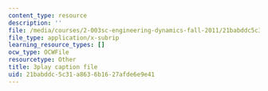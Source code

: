```yaml
---
content_type: resource
description: ''
file: /media/courses/2-003sc-engineering-dynamics-fall-2011/21babddc5c31a8636b1627afde6e9e41_lFedznDnPZc.srt
file_type: application/x-subrip
learning_resource_types: []
ocw_type: OCWFile
resourcetype: Other
title: 3play caption file
uid: 21babddc-5c31-a863-6b16-27afde6e9e41
---
```


